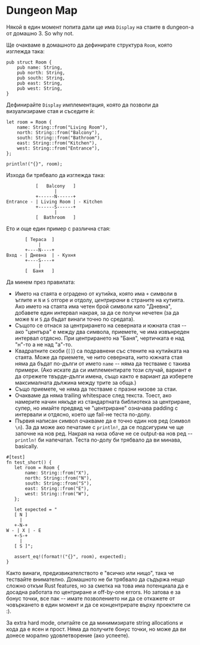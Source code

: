 # Dungeon Map

Някой в един момент попита дали ще има ```Display``` на стаите в dungeon-а от домашно 3. So why not.

Ще очакваме в домашното да дефинирате структура ```Room```, която изглежда така:

```
pub struct Room {
    pub name: String,
    pub north: String,
    pub south: String,
    pub east: String,
    pub west: String,
}
```

Дефинирайте ```Display``` имплементация, която да позволи да визуализираме стая и съседите ѝ:

```
let room = Room {
    name: String::from("Living Room"),
    north: String::from("Balcony"),
    south: String::from("Bathroom"),
    east: String::from("Kitchen"),
    west: String::from("Entrance"),
};

println!("{}", room);
```

Изхода би трябвало да изглежда така:

```
           [   Balcony   ]
                  |
           +------N------+
Entrance - | Living Room | - Kitchen
           +------S------+
                  |
           [  Bathroom   ]
```

Ето и още един пример с различна стая:

```
       [ Тераса  ]
            |
       +----N----+
Вход - | Дневна  | - Кухня
       +----S----+
            |
       [  Баня   ]
```

Да минем през правилата:

 - Името на стаята е оградено от кутийка, която има ```+``` символи в ъглите и ```N``` и ```S``` отгоре и отдолу, *центрирани* в страните на кутията. Ако името на стаята има четен брой символи като "Дневна", добавете един интервал накрая, за да се получи нечетен (за да може ```N``` и ```S``` да бъдат винаги точно по средата).
 - Същото се отнася за центрирането на северната и южната стая -- ако "центъра" е между два символа, приемете, че има извънреден интервал отдясно. При центрирането на "Баня", чертичката е над "н"-то а не над "а"-то.
 - Квадратните скоби (```[]```) са подравнени със стените на кутийката на стаята. Може да приемете, че нито северната, нито южната стая няма да бъдат по-дълги от името ```name``` -- няма да тестваме с такива примери. (Ако искате да си имплементирате този случай, вариант е да отрежете твърде-дълги имена, също както е вариант да изберете максималната дължина между трите за обща.)
 - Също приемете, че няма да тестваме с празни низове за стаи.
 - Очакваме да няма trailing whitespace след текста. Тоест, ако намерите начин някъде из стандартната библиотека за центриране, супер, но имайте предвид че "центриране" означава padding с интервали и отдясно, което ще fail-не теста по-долу.
 - Първия написан символ очакваме да е точно един нов ред (символ ```\n```). За да може ако печатаме с ```println!```, да се подсигурим че ще започне на нов ред. Накрая на низа обаче не се output-ва нов ред -- ```println!``` би напечатал. Теста по-долу би трябвало да ви минава, basically.

 ```
 #[test]
fn test_short() {
    let room = Room {
        name: String::from("X"),
        north: String::from("N"),
        south: String::from("S"),
        east: String::from("E"),
        west: String::from("W"),
    };

    let expected = "
    [ N ]
      |
    +-N-+
W - | X | - E
    +-S-+
      |
    [ S ]";

    assert_eq!(format!("{}", room), expected);
}
 ```

Както винаги, предизвикателството е "всичко или нищо", така че тествайте внимателно. Домашното не би трябвало да съдържа нещо сложно откъм Rust features, но за сметка на това има потенциала да е досадна работата по центриране и off-by-one errors. Но затова е за бонус точки, все пак -- имате позволението ни да се откажете от човъркането в един момент и да се концентрирате върху проектите си :).

За extra hard mode, опитайте се да минимизирате string allocations и кода да е ясен и прост. Няма да получите бонус точки, но може да ви донесе морално удовлетворение (ако успеете).
